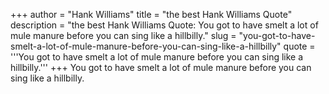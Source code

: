 +++
author = "Hank Williams"
title = "the best Hank Williams Quote"
description = "the best Hank Williams Quote: You got to have smelt a lot of mule manure before you can sing like a hillbilly."
slug = "you-got-to-have-smelt-a-lot-of-mule-manure-before-you-can-sing-like-a-hillbilly"
quote = '''You got to have smelt a lot of mule manure before you can sing like a hillbilly.'''
+++
You got to have smelt a lot of mule manure before you can sing like a hillbilly.
